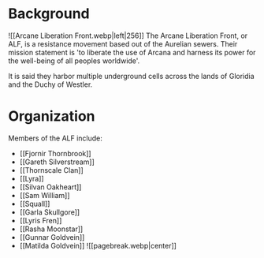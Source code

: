 # Background
![[Arcane Liberation Front.webp|left|256]]
The Arcane Liberation Front, or ALF, is a resistance movement based out of the Aurelian sewers. Their mission statement is 'to liberate the use of Arcana and harness its power for the well-being of all peoples worldwide'.

It is said they harbor multiple underground cells across the lands of Gloridia and the Duchy of Westler.

# Organization
Members of the ALF include:
- [[Fjornir Thornbrook]]
- [[Gareth Silverstream]]
- [[Thornscale Clan]]
- [[Lyra]]
- [[Silvan Oakheart]]
- [[Sam William]]
- [[Squall]]
- [[Garla Skullgore]]
- [[Lyris Fren]]
- [[Rasha Moonstar]]
- [[Gunnar Goldvein]]
- [[Matilda Goldvein]]
![[pagebreak.webp|center]]